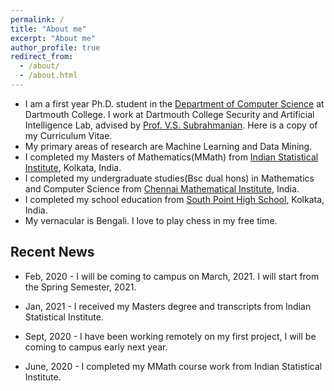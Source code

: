 ```yaml
---
permalink: /
title: "About me"
excerpt: "About me"
author_profile: true
redirect_from: 
  - /about/
  - /about.html
---
```


* I am a first year Ph.D. student in the [Department of Computer Science](https://web.cs.dartmouth.edu/) at Dartmouth College. I work at Dartmouth College Security and Artificial Intelligence Lab, advised by [Prof. V.S. Subrahmanian](https://vssubrah.github.io/). Here is a copy of my Curriculum Vitae.
* My primary areas of research are Machine Learning and Data Mining.
* I completed my Masters of Mathematics(MMath) from [Indian Statistical Institute](https://www.isical.ac.in/content/statistics-mathematics), Kolkata, India.
* I completed my undergraduate studies(Bsc dual hons) in Mathematics and Computer Science from [Chennai Mathematical Institute](https://www.cmi.ac.in/), India.
* I completed my school education from [South Point High School](https://www.southpoint.edu.in/), Kolkata, India.
* My vernacular is Bengali. I love to play chess in my free time.


Recent News
------

* Feb, 2020 - I will be coming to campus on March, 2021. I will start from the Spring Semester, 2021.

* Jan, 2021 - I received my Masters degree and transcripts from Indian Statistical Institute.

* Sept, 2020 - I have been working remotely on my first project, I will be coming to campus early next year.

* June, 2020 - I completed my MMath course work from Indian Statistical Institute.